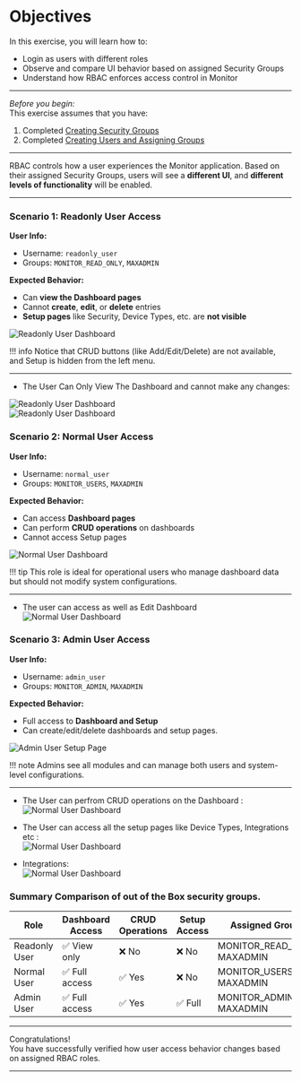 # Objectives
In this exercise, you will learn how to:

* Login as users with different roles
* Observe and compare UI behavior based on assigned Security Groups
* Understand how RBAC enforces access control in Monitor

---

*Before you begin:*  
This exercise assumes that you have:

1. Completed [Creating Security Groups](create_security_groups.md)  
2. Completed [Creating Users and Assigning Groups](create_users.md)  

---

RBAC controls how a user experiences the Monitor application. Based on their assigned Security Groups, users will see a **different UI**, and **different levels of functionality** will be enabled.

---

### Scenario 1: Readonly User Access

**User Info:**
- Username: `readonly_user`  
- Groups: `MONITOR_READ_ONLY`, `MAXADMIN`

**Expected Behavior:**
- Can **view the Dashboard pages**
- Cannot **create**, **edit**, or **delete** entries
- **Setup pages** like Security, Device Types, etc. are **not visible**

![Readonly User Dashboard](img/user_access_03.png)</br>

!!! info
    Notice that CRUD buttons (like Add/Edit/Delete) are not available, and Setup is hidden from the left menu.

---

- The User Can Only View The Dashboard and cannot make any changes: </br>

![Readonly User Dashboard](img/user_access_02.png)</br>
![Readonly User Dashboard](img/user_access_02_1.png)</br>

### Scenario 2: Normal User Access

**User Info:**
- Username: `normal_user`  
- Groups: `MONITOR_USERS`, `MAXADMIN`

**Expected Behavior:**
- Can access **Dashboard pages**
- Can perform **CRUD operations** on dashboards
- Cannot access Setup pages

![Normal User Dashboard](img/user_access_03.png)</br>

!!! tip
    This role is ideal for operational users who manage dashboard data but should not modify system configurations.

---

- The user can access as well as Edit Dashboard </br>
![Normal User Dashboard](img/user_access_04.png)</br>

### Scenario 3: Admin User Access

**User Info:**
- Username: `admin_user`  
- Groups: `MONITOR_ADMIN`, `MAXADMIN`

**Expected Behavior:**
- Full access to **Dashboard and Setup**
- Can create/edit/delete dashboards and setup pages.

![Admin User Setup Page](img/user_access_05.png)</br>

!!! note
    Admins see all modules and can manage both users and system-level configurations.

---

- The User can perfrom CRUD operations on the Dashboard : </br>
![Normal User Dashboard](img/user_access_04.png)</br>

- The User can access all the setup pages like Device Types, Integrations etc : </br>
  ![Normal User Dashboard](img/user_access_06.png)</br>

- Integrations:</br>
![Normal User Dashboard](img/user_access_07.png)</br>


### Summary Comparison of out of the Box security groups.

| Role           | Dashboard Access | CRUD Operations | Setup Access | Assigned Groups                    |
|----------------|------------------|-----------------|--------------|------------------------------------|
| Readonly User  | ✅ View only      | ❌ No            | ❌ No         | MONITOR_READ_ONLY, MAXADMIN        |
| Normal User    | ✅ Full access    | ✅ Yes           | ❌ No         | MONITOR_USERS, MAXADMIN            |
| Admin User     | ✅ Full access    | ✅ Yes           | ✅ Full       | MONITOR_ADMIN, MAXADMIN            |

---

Congratulations!  
You have successfully verified how user access behavior changes based on assigned RBAC roles.

---
